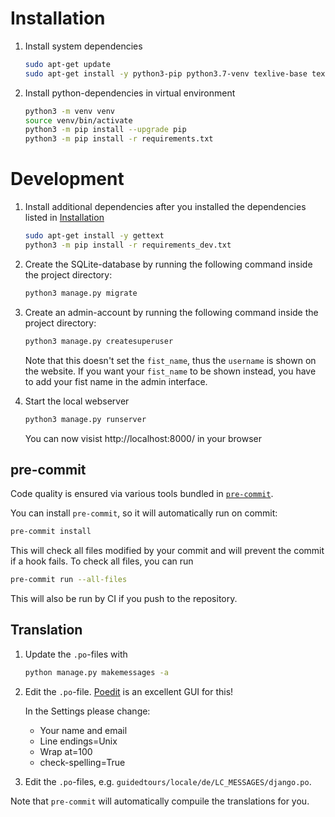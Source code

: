 # Installation

1. Install system dependencies

    ```bash
    sudo apt-get update
    sudo apt-get install -y python3-pip python3.7-venv texlive-base texlive-lang-german texlive-fonts-recommended texlive-latex-extra
    ```

2. Install python-dependencies in virtual environment

    ```bash
    python3 -m venv venv
    source venv/bin/activate
    python3 -m pip install --upgrade pip
    python3 -m pip install -r requirements.txt
    ```

# Development

1. Install additional dependencies after you installed the dependencies listed in [Installation](#installation)

    ```bash
    sudo apt-get install -y gettext
    python3 -m pip install -r requirements_dev.txt
    ```

2. Create the SQLite-database by running the following command inside the project directory:

    ```bash
    python3 manage.py migrate
    ```

3. Create an admin-account by running the following command inside the project directory:

    ```bash
    python3 manage.py createsuperuser
    ```

    Note that this doesn't set the `fist_name`, thus the `username` is shown on the website. If you want your `fist_name` to be shown instead, you have to add your fist name in the admin interface.

4. Start the local webserver

    ```bash
    python3 manage.py runserver
    ```

    You can now visist http://localhost:8000/ in your browser

## pre-commit

Code quality is ensured via various tools bundled in [`pre-commit`](https://github.com/pre-commit/pre-commit/).

You can install `pre-commit`, so it will automatically run on commit:

```bash
pre-commit install
```

This will check all files modified by your commit and will prevent the commit if a hook fails. To check all files, you can run

```bash
pre-commit run --all-files
```

This will also be run by CI if you push to the repository.

## Translation

1. Update the `.po`-files with

    ```bash
    python manage.py makemessages -a
    ```

2. Edit the `.po`-file. [Poedit](https://poedit.net) is an excellent GUI for this!

    In the Settings please change:

    - Your name and email
    - Line endings=Unix
    - Wrap at=100
    - check-spelling=True

3. Edit the `.po`-files, e.g. `guidedtours/locale/de/LC_MESSAGES/django.po`.

Note that `pre-commit` will automatically compuile the translations for you.
